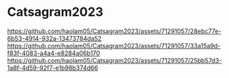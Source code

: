 # Catsagram2023

https://github.com/haolam05/Catsagram2023/assets/71291057/28ebc77e-6b53-4914-932a-13473784da52
https://github.com/haolam05/Catsagram2023/assets/71291057/33a15a9d-f83f-4083-a4a4-e8284a06b170
https://github.com/haolam05/Catsagram2023/assets/71291057/25bb57d3-1a8f-4d59-92f7-e1b98b374d66

